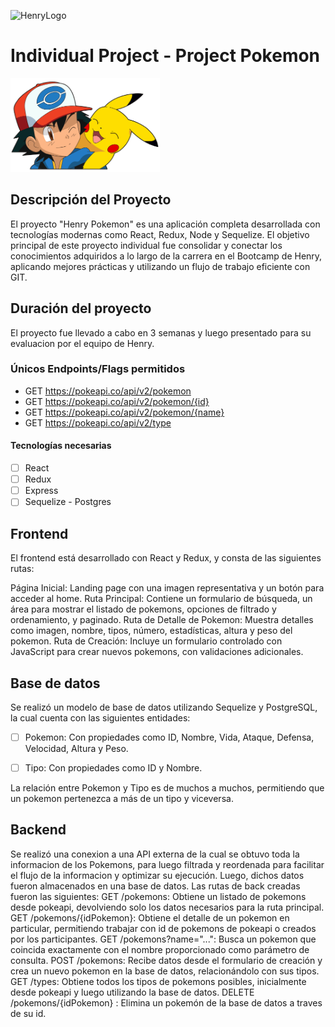 ![HenryLogo](https://d31uz8lwfmyn8g.cloudfront.net/Assets/logo-henry-white-lg.png)

# Individual Project - Project Pokemon

<img height="150" src="./pokemon.png" />

## Descripción del Proyecto


El proyecto "Henry Pokemon" es una aplicación completa desarrollada con tecnologías modernas como React, Redux, Node y Sequelize. El objetivo principal de este proyecto individual fue consolidar y conectar los conocimientos adquiridos a lo largo de la carrera en el Bootcamp de Henry, aplicando mejores prácticas y utilizando un flujo de trabajo eficiente con GIT.

## Duración del proyecto

El proyecto fue llevado a cabo en 3 semanas y luego presentado para su evaluacion por el equipo de Henry.


### Únicos Endpoints/Flags permitidos

- GET <https://pokeapi.co/api/v2/pokemon>
- GET <https://pokeapi.co/api/v2/pokemon/{id}>
- GET <https://pokeapi.co/api/v2/pokemon/{name}>
- GET <https://pokeapi.co/api/v2/type>


#### Tecnologías necesarias

- [ ] React
- [ ] Redux
- [ ] Express
- [ ] Sequelize - Postgres

## Frontend

El frontend está desarrollado con React y Redux, y consta de las siguientes rutas:

Página Inicial: Landing page con una imagen representativa y un botón para acceder al home.
Ruta Principal: Contiene un formulario de búsqueda, un área para mostrar el listado de pokemons, opciones de filtrado y ordenamiento, y paginado.
Ruta de Detalle de Pokemon: Muestra detalles como imagen, nombre, tipos, número, estadísticas, altura y peso del pokemon.
Ruta de Creación: Incluye un formulario controlado con JavaScript para crear nuevos pokemons, con validaciones adicionales.



## Base de datos

Se realizó un modelo de base de datos utilizando Sequelize y PostgreSQL, la cual cuenta con las siguientes entidades:

- [ ] Pokemon: Con propiedades como ID, Nombre, Vida, Ataque, Defensa, Velocidad, Altura y Peso.



  
- [ ] Tipo: Con propiedades como ID y Nombre.


La relación entre Pokemon y Tipo es de muchos a muchos, permitiendo que un pokemon pertenezca a más de un tipo y viceversa.



## Backend

Se realizó una conexion a una API externa de la cual se obtuvo toda la informacion de los Pokemons, para luego filtrada y reordenada para facilitar el flujo de la informacion y optimizar su ejecución.
Luego, dichos datos fueron almacenados en una base de datos.
Las rutas de back creadas fueron las siguientes:
GET /pokemons: Obtiene un listado de pokemons desde pokeapi, devolviendo solo los datos necesarios para la ruta principal.
GET /pokemons/{idPokemon}: Obtiene el detalle de un pokemon en particular, permitiendo trabajar con id de pokemons de pokeapi o creados por los participantes.
GET /pokemons?name="...": Busca un pokemon que coincida exactamente con el nombre proporcionado como parámetro de consulta.
POST /pokemons: Recibe datos desde el formulario de creación y crea un nuevo pokemon en la base de datos, relacionándolo con sus tipos.
GET /types: Obtiene todos los tipos de pokemons posibles, inicialmente desde pokeapi y luego utilizando la base de datos.
DELETE /pokemons/{idPokemon} : Elimina un pokemón de la base de datos a traves de su id.



